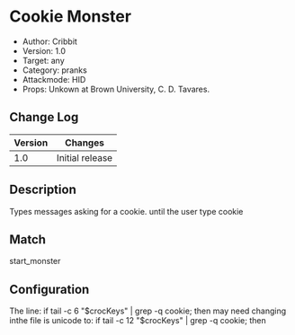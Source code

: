 # Cookie Monster
* Author: Cribbit 
* Version: 1.0
* Target: any
* Category: pranks
* Attackmode: HID
* Props: Unkown at Brown University, C. D. Tavares.

## Change Log
| Version | Changes                       |
| ------- | ------------------------------|
| 1.0     | Initial release               |

## Description
Types messages asking for a cookie. until the user type cookie

## Match
start_monster

## Configuration
The line:
    if tail -c 6 "$crocKeys" | grep -q cookie; then
may need changing inthe file is unicode to:
    if tail -c 12 "$crocKeys" | grep -q cookie; then
